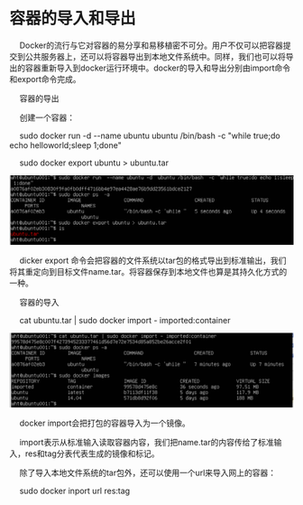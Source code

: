 <h1>容器的导入和导出</h1>

<p>&emsp; Docker的流行与它对容器的易分享和易移植密不可分。用户不仅可以把容器提交到公共服务器上，还可以将容器导出到本地文件系统中。同样，我们也可以将导出的容器重新导入到docker运行环境中。docker的导入和导出分别由import命令和export命令完成。</p>

<p>&emsp; 容器的导出 </p>

<p>&emsp; 创建一个容器：</p>

<p>&emsp; sudo docker run -d --name ubuntu ubuntu /bin/bash -c "while true;do echo helloworld;sleep 1;done"</p>

<p>&emsp; sudo docker export ubuntu > ubuntu.tar </p>

<img src="./assets/21.png" />

<p>&emsp; dicker export 命令会把容器的文件系统以tar包的格式导出到标准输出，我们将其重定向到目标文件name.tar。将容器保存到本地文件也算是其持久化方式的一种。</p>

<p>&emsp; 容器的导入</p>

<p>&emsp; cat ubuntu.tar | sudo docker import - imported:container</p>

<img src="./assets/22.png" />


<p>&emsp; docker import会把打包的容器导入为一个镜像。</p>



<p>&emsp; import表示从标准输入读取容器内容，我们把name.tar的内容传给了标准输入，res和tag分表代表生成的镜像和标记。</p>



<p>&emsp; 除了导入本地文件系统的tar包外，还可以使用一个url来导入网上的容器：</p>



<p>&emsp; sudo docker inport url res:tag</p>





